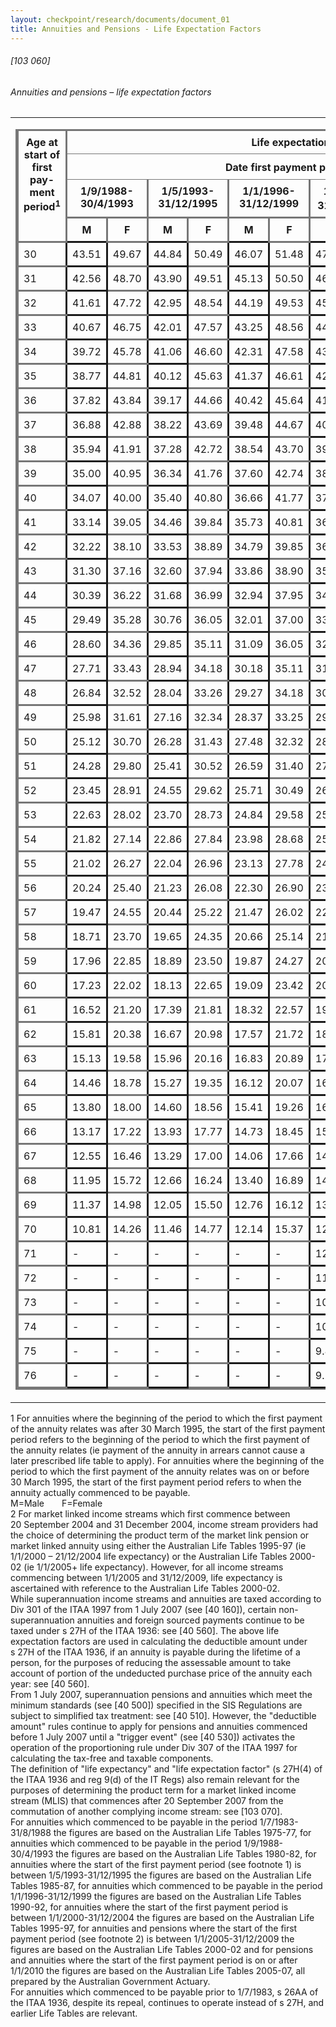 ```yaml
---
layout: checkpoint/research/documents/document_01
title: Annuities and Pensions - Life Expectation Factors
---
```


<!-- START CHECKPOINT OUTPUT -->

<div id="documentDisplay"> <div id="documentContainer"><span id="NavOffset" class="anchor"></span><div id="docContent"><div id="wrapperContentAULegcomm"><a id="anchor_I3e3b08a3ce9511e08e128bc17183adac"></a><a id="anchor_I598c19a1e40811e082cbf99368307bda"></a><div id="sharedInfo"><div class="paragraphTitle" id="paragraphTitle"></div></div><div id="commentaryContainer"><div class="collapsibleHeadingBody bgWhite"><div id="commentaryContent"><div class=""><h6 class="inlineBlock |section[@role='paragraph'][title[node()]]/@label">[103 060] </h6><a id="anchor_I3e3b08a3ce9511e08e128bc17183adac"></a><a id="anchor_I598c19a1e40811e082cbf99368307bda"></a><h6 class="inlineBlock |section[@role='paragraph']/title[node()]">Annuities and pensions – life expectation factors</h6><div class="autosizehztal"><table><tbody><tr><td><table style="empty-cells: show; border-collapse: collapse;table-layout: auto;border:2px solid #777777;"><colgroup><col width="1000*" align="center"><col width="1000*" align="center"><col width="1000*" align="center"><col width="1000*" align="center"><col width="1000*" align="center"><col width="1000*" align="center"><col width="1000*" align="center"><col width="1000*" align="center"><col width="1000*" align="center"><col width="1000*" align="center"><col width="1000*" align="center"><col width="1000*" align="center"><col width="1000*" align="center"></colgroup><thead><tr class=""><th rowspan="4" style="padding:0.5em;vertical-align:top;border-bottom-width:1px;border-color:#777777;border-style:solid;border-right-width:1px;border-color:#777777;" class=" centered">Age at start of first pay-ment period<sup>1</sup></th><th colspan="12" style="padding:0.5em;vertical-align:top;border-bottom-width:1px;border-color:#777777;border-style:solid;border-right-width:1px;border-color:#777777;" class=" centered">Life expectation (years)</th></tr><tr class=""><th colspan="12" style="padding:0.5em;vertical-align:top;border-bottom-width:1px;border-color:#777777;border-style:solid;border-right-width:1px;border-color:#777777;" class=" centered">Date first payment period started<sup>1</sup></th></tr><tr class=""><th colspan="2" style="padding:0.5em;vertical-align:top;border-style:solid;border-right-width:1px;border-color:#777777;" class=" centered">1/9/1988-30/4/1993</th><th colspan="2" style="padding:0.5em;vertical-align:top;border-style:solid;border-right-width:1px;border-color:#777777;" class=" centered">1/5/1993-31/12/1995</th><th colspan="2" style="padding:0.5em;vertical-align:top;border-style:solid;border-right-width:1px;border-color:#777777;" class=" centered">1/1/1996-31/12/1999</th><th colspan="2" style="padding:0.5em;vertical-align:top;border-style:solid;border-right-width:1px;border-color:#777777;" class=" centered">1/1/2000-31/12/2004<sup>2</sup></th><th colspan="2" style="padding:0.5em;vertical-align:top;border-style:solid;border-right-width:1px;border-color:#777777;" class=" centered">1/1/2005-31/12/2009</th><th colspan="2" style="padding:0.5em;vertical-align:top;border-style:solid;border-right-width:1px;border-color:#777777;" class=" centered">1/1/2010+</th></tr><tr class=""><th style="padding:0.5em;vertical-align:top;border-bottom-width:1px;border-color:#777777;border-style:solid;" class=" centered">M</th><th style="padding:0.5em;vertical-align:top;border-bottom-width:1px;border-color:#777777;border-style:solid;border-right-width:1px;border-color:#777777;" class=" centered">F</th><th style="padding:0.5em;vertical-align:top;border-bottom-width:1px;border-color:#777777;border-style:solid;" class=" centered">M</th><th style="padding:0.5em;vertical-align:top;border-bottom-width:1px;border-color:#777777;border-style:solid;border-right-width:1px;border-color:#777777;" class=" centered">F</th><th style="padding:0.5em;vertical-align:top;border-bottom-width:1px;border-color:#777777;border-style:solid;" class=" centered">M</th><th style="padding:0.5em;vertical-align:top;border-bottom-width:1px;border-color:#777777;border-style:solid;border-right-width:1px;border-color:#777777;" class=" centered">F</th><th style="padding:0.5em;vertical-align:top;border-bottom-width:1px;border-color:#777777;border-style:solid;" class=" centered">M</th><th style="padding:0.5em;vertical-align:top;border-bottom-width:1px;border-color:#777777;border-style:solid;border-right-width:1px;border-color:#777777;" class=" centered">F</th><th style="padding:0.5em;vertical-align:top;border-bottom-width:1px;border-color:#777777;border-style:solid;" class=" centered">M</th><th style="padding:0.5em;vertical-align:top;border-bottom-width:1px;border-color:#777777;border-style:solid;border-right-width:1px;border-color:#777777;" class=" centered">F</th><th style="padding:0.5em;vertical-align:top;border-bottom-width:1px;border-color:#777777;border-style:solid;" class=" centered">M</th><th style="padding:0.5em;vertical-align:top;border-bottom-width:1px;border-color:#777777;border-style:solid;border-right-width:1px;border-color:#777777;" class=" centered">F</th></tr></thead><tbody><tr class=""><td style="padding:0.5em;vertical-align:top;border-style:solid;border-right-width:1px;border-color:#777777;" class=" centered">30</td><td style="padding:0.5em;vertical-align:top;border-style:solid;" class=" centered">43.51</td><td style="padding:0.5em;vertical-align:top;border-style:solid;border-right-width:1px;border-color:#777777;" class=" centered">49.67</td><td style="padding:0.5em;vertical-align:top;border-style:solid;" class=" centered">44.84</td><td style="padding:0.5em;vertical-align:top;border-style:solid;border-right-width:1px;border-color:#777777;" class=" centered">50.49</td><td style="padding:0.5em;vertical-align:top;border-style:solid;" class=" centered">46.07</td><td style="padding:0.5em;vertical-align:top;border-style:solid;border-right-width:1px;border-color:#777777;" class=" centered">51.48</td><td style="padding:0.5em;vertical-align:top;border-style:solid;" class=" centered">47.26</td><td style="padding:0.5em;vertical-align:top;border-style:solid;border-right-width:1px;border-color:#777777;" class=" centered">52.30</td><td style="padding:0.5em;vertical-align:top;border-style:solid;" class=" centered">49.07</td><td style="padding:0.5em;vertical-align:top;border-style:solid;border-right-width:1px;border-color:#777777;" class=" centered">53.72</td><td style="padding:0.5em;vertical-align:top;border-style:solid;" class=" centered">50.20</td><td style="padding:0.5em;vertical-align:top;border-style:solid;" class=" centered">54.44</td></tr><tr class=""><td style="padding:0.5em;vertical-align:top;border-style:solid;border-right-width:1px;border-color:#777777;" class=" centered">31</td><td style="padding:0.5em;vertical-align:top;border-style:solid;" class=" centered">42.56</td><td style="padding:0.5em;vertical-align:top;border-style:solid;border-right-width:1px;border-color:#777777;" class=" centered">48.70</td><td style="padding:0.5em;vertical-align:top;border-style:solid;" class=" centered">43.90</td><td style="padding:0.5em;vertical-align:top;border-style:solid;border-right-width:1px;border-color:#777777;" class=" centered">49.51</td><td style="padding:0.5em;vertical-align:top;border-style:solid;" class=" centered">45.13</td><td style="padding:0.5em;vertical-align:top;border-style:solid;border-right-width:1px;border-color:#777777;" class=" centered">50.50</td><td style="padding:0.5em;vertical-align:top;border-style:solid;" class=" centered">46.32</td><td style="padding:0.5em;vertical-align:top;border-style:solid;border-right-width:1px;border-color:#777777;" class=" centered">51.32</td><td style="padding:0.5em;vertical-align:top;border-style:solid;" class=" centered">48.13</td><td style="padding:0.5em;vertical-align:top;border-style:solid;border-right-width:1px;border-color:#777777;" class=" centered">52.75</td><td style="padding:0.5em;vertical-align:top;border-style:solid;" class=" centered">49.25</td><td style="padding:0.5em;vertical-align:top;border-style:solid;" class=" centered">53.46</td></tr><tr class=""><td style="padding:0.5em;vertical-align:top;border-style:solid;border-right-width:1px;border-color:#777777;" class=" centered">32</td><td style="padding:0.5em;vertical-align:top;border-style:solid;" class=" centered">41.61</td><td style="padding:0.5em;vertical-align:top;border-style:solid;border-right-width:1px;border-color:#777777;" class=" centered">47.72</td><td style="padding:0.5em;vertical-align:top;border-style:solid;" class=" centered">42.95</td><td style="padding:0.5em;vertical-align:top;border-style:solid;border-right-width:1px;border-color:#777777;" class=" centered">48.54</td><td style="padding:0.5em;vertical-align:top;border-style:solid;" class=" centered">44.19</td><td style="padding:0.5em;vertical-align:top;border-style:solid;border-right-width:1px;border-color:#777777;" class=" centered">49.53</td><td style="padding:0.5em;vertical-align:top;border-style:solid;" class=" centered">45.38</td><td style="padding:0.5em;vertical-align:top;border-style:solid;border-right-width:1px;border-color:#777777;" class=" centered">50.35</td><td style="padding:0.5em;vertical-align:top;border-style:solid;" class=" centered">47.19</td><td style="padding:0.5em;vertical-align:top;border-style:solid;border-right-width:1px;border-color:#777777;" class=" centered">51.77</td><td style="padding:0.5em;vertical-align:top;border-style:solid;" class=" centered">48.30</td><td style="padding:0.5em;vertical-align:top;border-style:solid;" class=" centered">52.48</td></tr><tr class=""><td style="padding:0.5em;vertical-align:top;border-style:solid;border-right-width:1px;border-color:#777777;" class=" centered">33</td><td style="padding:0.5em;vertical-align:top;border-style:solid;" class=" centered">40.67</td><td style="padding:0.5em;vertical-align:top;border-style:solid;border-right-width:1px;border-color:#777777;" class=" centered">46.75</td><td style="padding:0.5em;vertical-align:top;border-style:solid;" class=" centered">42.01</td><td style="padding:0.5em;vertical-align:top;border-style:solid;border-right-width:1px;border-color:#777777;" class=" centered">47.57</td><td style="padding:0.5em;vertical-align:top;border-style:solid;" class=" centered">43.25</td><td style="padding:0.5em;vertical-align:top;border-style:solid;border-right-width:1px;border-color:#777777;" class=" centered">48.56</td><td style="padding:0.5em;vertical-align:top;border-style:solid;" class=" centered">44.44</td><td style="padding:0.5em;vertical-align:top;border-style:solid;border-right-width:1px;border-color:#777777;" class=" centered">49.38</td><td style="padding:0.5em;vertical-align:top;border-style:solid;" class=" centered">46.24</td><td style="padding:0.5em;vertical-align:top;border-style:solid;border-right-width:1px;border-color:#777777;" class=" centered">50.80</td><td style="padding:0.5em;vertical-align:top;border-style:solid;" class=" centered">47.35</td><td style="padding:0.5em;vertical-align:top;border-style:solid;" class=" centered">51.50</td></tr><tr class=""><td style="padding:0.5em;vertical-align:top;border-style:solid;border-right-width:1px;border-color:#777777;" class=" centered">34</td><td style="padding:0.5em;vertical-align:top;border-style:solid;" class=" centered">39.72</td><td style="padding:0.5em;vertical-align:top;border-style:solid;border-right-width:1px;border-color:#777777;" class=" centered">45.78</td><td style="padding:0.5em;vertical-align:top;border-style:solid;" class=" centered">41.06</td><td style="padding:0.5em;vertical-align:top;border-style:solid;border-right-width:1px;border-color:#777777;" class=" centered">46.60</td><td style="padding:0.5em;vertical-align:top;border-style:solid;" class=" centered">42.31</td><td style="padding:0.5em;vertical-align:top;border-style:solid;border-right-width:1px;border-color:#777777;" class=" centered">47.58</td><td style="padding:0.5em;vertical-align:top;border-style:solid;" class=" centered">43.50</td><td style="padding:0.5em;vertical-align:top;border-style:solid;border-right-width:1px;border-color:#777777;" class=" centered">48.41</td><td style="padding:0.5em;vertical-align:top;border-style:solid;" class=" centered">45.30</td><td style="padding:0.5em;vertical-align:top;border-style:solid;border-right-width:1px;border-color:#777777;" class=" centered">49.82</td><td style="padding:0.5em;vertical-align:top;border-style:solid;" class=" centered">46.40</td><td style="padding:0.5em;vertical-align:top;border-style:solid;" class=" centered">50.52</td></tr><tr class=""><td style="padding:0.5em;vertical-align:top;border-style:solid;border-right-width:1px;border-color:#777777;" class=" centered">35</td><td style="padding:0.5em;vertical-align:top;border-style:solid;" class=" centered">38.77</td><td style="padding:0.5em;vertical-align:top;border-style:solid;border-right-width:1px;border-color:#777777;" class=" centered">44.81</td><td style="padding:0.5em;vertical-align:top;border-style:solid;" class=" centered">40.12</td><td style="padding:0.5em;vertical-align:top;border-style:solid;border-right-width:1px;border-color:#777777;" class=" centered">45.63</td><td style="padding:0.5em;vertical-align:top;border-style:solid;" class=" centered">41.37</td><td style="padding:0.5em;vertical-align:top;border-style:solid;border-right-width:1px;border-color:#777777;" class=" centered">46.61</td><td style="padding:0.5em;vertical-align:top;border-style:solid;" class=" centered">42.57</td><td style="padding:0.5em;vertical-align:top;border-style:solid;border-right-width:1px;border-color:#777777;" class=" centered">47.44</td><td style="padding:0.5em;vertical-align:top;border-style:solid;" class=" centered">44.35</td><td style="padding:0.5em;vertical-align:top;border-style:solid;border-right-width:1px;border-color:#777777;" class=" centered">48.85</td><td style="padding:0.5em;vertical-align:top;border-style:solid;" class=" centered">45.45</td><td style="padding:0.5em;vertical-align:top;border-style:solid;" class=" centered">49.55</td></tr><tr class=""><td style="padding:0.5em;vertical-align:top;border-style:solid;border-right-width:1px;border-color:#777777;" class=" centered">36</td><td style="padding:0.5em;vertical-align:top;border-style:solid;" class=" centered">37.82</td><td style="padding:0.5em;vertical-align:top;border-style:solid;border-right-width:1px;border-color:#777777;" class=" centered">43.84</td><td style="padding:0.5em;vertical-align:top;border-style:solid;" class=" centered">39.17</td><td style="padding:0.5em;vertical-align:top;border-style:solid;border-right-width:1px;border-color:#777777;" class=" centered">44.66</td><td style="padding:0.5em;vertical-align:top;border-style:solid;" class=" centered">40.42</td><td style="padding:0.5em;vertical-align:top;border-style:solid;border-right-width:1px;border-color:#777777;" class=" centered">45.64</td><td style="padding:0.5em;vertical-align:top;border-style:solid;" class=" centered">41.63</td><td style="padding:0.5em;vertical-align:top;border-style:solid;border-right-width:1px;border-color:#777777;" class=" centered">46.47</td><td style="padding:0.5em;vertical-align:top;border-style:solid;" class=" centered">43.41</td><td style="padding:0.5em;vertical-align:top;border-style:solid;border-right-width:1px;border-color:#777777;" class=" centered">47.88</td><td style="padding:0.5em;vertical-align:top;border-style:solid;" class=" centered">44.50</td><td style="padding:0.5em;vertical-align:top;border-style:solid;" class=" centered">48.58</td></tr><tr class=""><td style="padding:0.5em;vertical-align:top;border-style:solid;border-right-width:1px;border-color:#777777;" class=" centered">37</td><td style="padding:0.5em;vertical-align:top;border-style:solid;" class=" centered">36.88</td><td style="padding:0.5em;vertical-align:top;border-style:solid;border-right-width:1px;border-color:#777777;" class=" centered">42.88</td><td style="padding:0.5em;vertical-align:top;border-style:solid;" class=" centered">38.22</td><td style="padding:0.5em;vertical-align:top;border-style:solid;border-right-width:1px;border-color:#777777;" class=" centered">43.69</td><td style="padding:0.5em;vertical-align:top;border-style:solid;" class=" centered">39.48</td><td style="padding:0.5em;vertical-align:top;border-style:solid;border-right-width:1px;border-color:#777777;" class=" centered">44.67</td><td style="padding:0.5em;vertical-align:top;border-style:solid;" class=" centered">40.69</td><td style="padding:0.5em;vertical-align:top;border-style:solid;border-right-width:1px;border-color:#777777;" class=" centered">45.50</td><td style="padding:0.5em;vertical-align:top;border-style:solid;" class=" centered">42.47</td><td style="padding:0.5em;vertical-align:top;border-style:solid;border-right-width:1px;border-color:#777777;" class=" centered">46.91</td><td style="padding:0.5em;vertical-align:top;border-style:solid;" class=" centered">43.55</td><td style="padding:0.5em;vertical-align:top;border-style:solid;" class=" centered">47.60</td></tr><tr class=""><td style="padding:0.5em;vertical-align:top;border-style:solid;border-right-width:1px;border-color:#777777;" class=" centered">38</td><td style="padding:0.5em;vertical-align:top;border-style:solid;" class=" centered">35.94</td><td style="padding:0.5em;vertical-align:top;border-style:solid;border-right-width:1px;border-color:#777777;" class=" centered">41.91</td><td style="padding:0.5em;vertical-align:top;border-style:solid;" class=" centered">37.28</td><td style="padding:0.5em;vertical-align:top;border-style:solid;border-right-width:1px;border-color:#777777;" class=" centered">42.72</td><td style="padding:0.5em;vertical-align:top;border-style:solid;" class=" centered">38.54</td><td style="padding:0.5em;vertical-align:top;border-style:solid;border-right-width:1px;border-color:#777777;" class=" centered">43.70</td><td style="padding:0.5em;vertical-align:top;border-style:solid;" class=" centered">39.75</td><td style="padding:0.5em;vertical-align:top;border-style:solid;border-right-width:1px;border-color:#777777;" class=" centered">44.53</td><td style="padding:0.5em;vertical-align:top;border-style:solid;" class=" centered">41.53</td><td style="padding:0.5em;vertical-align:top;border-style:solid;border-right-width:1px;border-color:#777777;" class=" centered">45.94</td><td style="padding:0.5em;vertical-align:top;border-style:solid;" class=" centered">42.60</td><td style="padding:0.5em;vertical-align:top;border-style:solid;" class=" centered">46.63</td></tr><tr class=""><td style="padding:0.5em;vertical-align:top;border-style:solid;border-right-width:1px;border-color:#777777;" class=" centered">39</td><td style="padding:0.5em;vertical-align:top;border-style:solid;" class=" centered">35.00</td><td style="padding:0.5em;vertical-align:top;border-style:solid;border-right-width:1px;border-color:#777777;" class=" centered">40.95</td><td style="padding:0.5em;vertical-align:top;border-style:solid;" class=" centered">36.34</td><td style="padding:0.5em;vertical-align:top;border-style:solid;border-right-width:1px;border-color:#777777;" class=" centered">41.76</td><td style="padding:0.5em;vertical-align:top;border-style:solid;" class=" centered">37.60</td><td style="padding:0.5em;vertical-align:top;border-style:solid;border-right-width:1px;border-color:#777777;" class=" centered">42.74</td><td style="padding:0.5em;vertical-align:top;border-style:solid;" class=" centered">38.81</td><td style="padding:0.5em;vertical-align:top;border-style:solid;border-right-width:1px;border-color:#777777;" class=" centered">43.56</td><td style="padding:0.5em;vertical-align:top;border-style:solid;" class=" centered">40.58</td><td style="padding:0.5em;vertical-align:top;border-style:solid;border-right-width:1px;border-color:#777777;" class=" centered">44.98</td><td style="padding:0.5em;vertical-align:top;border-style:solid;" class=" centered">41.66</td><td style="padding:0.5em;vertical-align:top;border-style:solid;" class=" centered">45.66</td></tr><tr class=""><td style="padding:0.5em;vertical-align:top;border-style:solid;border-right-width:1px;border-color:#777777;" class=" centered">40</td><td style="padding:0.5em;vertical-align:top;border-style:solid;" class=" centered">34.07</td><td style="padding:0.5em;vertical-align:top;border-style:solid;border-right-width:1px;border-color:#777777;" class=" centered">40.00</td><td style="padding:0.5em;vertical-align:top;border-style:solid;" class=" centered">35.40</td><td style="padding:0.5em;vertical-align:top;border-style:solid;border-right-width:1px;border-color:#777777;" class=" centered">40.80</td><td style="padding:0.5em;vertical-align:top;border-style:solid;" class=" centered">36.66</td><td style="padding:0.5em;vertical-align:top;border-style:solid;border-right-width:1px;border-color:#777777;" class=" centered">41.77</td><td style="padding:0.5em;vertical-align:top;border-style:solid;" class=" centered">37.88</td><td style="padding:0.5em;vertical-align:top;border-style:solid;border-right-width:1px;border-color:#777777;" class=" centered">42.60</td><td style="padding:0.5em;vertical-align:top;border-style:solid;" class=" centered">39.65</td><td style="padding:0.5em;vertical-align:top;border-style:solid;border-right-width:1px;border-color:#777777;" class=" centered">44.01</td><td style="padding:0.5em;vertical-align:top;border-style:solid;" class=" centered">40.71</td><td style="padding:0.5em;vertical-align:top;border-style:solid;" class=" centered">44.70</td></tr><tr class=""><td style="padding:0.5em;vertical-align:top;border-style:solid;border-right-width:1px;border-color:#777777;" class=" centered">41</td><td style="padding:0.5em;vertical-align:top;border-style:solid;" class=" centered">33.14</td><td style="padding:0.5em;vertical-align:top;border-style:solid;border-right-width:1px;border-color:#777777;" class=" centered">39.05</td><td style="padding:0.5em;vertical-align:top;border-style:solid;" class=" centered">34.46</td><td style="padding:0.5em;vertical-align:top;border-style:solid;border-right-width:1px;border-color:#777777;" class=" centered">39.84</td><td style="padding:0.5em;vertical-align:top;border-style:solid;" class=" centered">35.73</td><td style="padding:0.5em;vertical-align:top;border-style:solid;border-right-width:1px;border-color:#777777;" class=" centered">40.81</td><td style="padding:0.5em;vertical-align:top;border-style:solid;" class=" centered">36.94</td><td style="padding:0.5em;vertical-align:top;border-style:solid;border-right-width:1px;border-color:#777777;" class=" centered">41.64</td><td style="padding:0.5em;vertical-align:top;border-style:solid;" class=" centered">38.71</td><td style="padding:0.5em;vertical-align:top;border-style:solid;border-right-width:1px;border-color:#777777;" class=" centered">43.05</td><td style="padding:0.5em;vertical-align:top;border-style:solid;" class=" centered">39.77</td><td style="padding:0.5em;vertical-align:top;border-style:solid;" class=" centered">43.73</td></tr><tr class=""><td style="padding:0.5em;vertical-align:top;border-style:solid;border-right-width:1px;border-color:#777777;" class=" centered">42</td><td style="padding:0.5em;vertical-align:top;border-style:solid;" class=" centered">32.22</td><td style="padding:0.5em;vertical-align:top;border-style:solid;border-right-width:1px;border-color:#777777;" class=" centered">38.10</td><td style="padding:0.5em;vertical-align:top;border-style:solid;" class=" centered">33.53</td><td style="padding:0.5em;vertical-align:top;border-style:solid;border-right-width:1px;border-color:#777777;" class=" centered">38.89</td><td style="padding:0.5em;vertical-align:top;border-style:solid;" class=" centered">34.79</td><td style="padding:0.5em;vertical-align:top;border-style:solid;border-right-width:1px;border-color:#777777;" class=" centered">39.85</td><td style="padding:0.5em;vertical-align:top;border-style:solid;" class=" centered">36.01</td><td style="padding:0.5em;vertical-align:top;border-style:solid;border-right-width:1px;border-color:#777777;" class=" centered">40.68</td><td style="padding:0.5em;vertical-align:top;border-style:solid;" class=" centered">37.77</td><td style="padding:0.5em;vertical-align:top;border-style:solid;border-right-width:1px;border-color:#777777;" class=" centered">42.09</td><td style="padding:0.5em;vertical-align:top;border-style:solid;" class=" centered">38.83</td><td style="padding:0.5em;vertical-align:top;border-style:solid;" class=" centered">42.77</td></tr><tr class=""><td style="padding:0.5em;vertical-align:top;border-style:solid;border-right-width:1px;border-color:#777777;" class=" centered">43</td><td style="padding:0.5em;vertical-align:top;border-style:solid;" class=" centered">31.30</td><td style="padding:0.5em;vertical-align:top;border-style:solid;border-right-width:1px;border-color:#777777;" class=" centered">37.16</td><td style="padding:0.5em;vertical-align:top;border-style:solid;" class=" centered">32.60</td><td style="padding:0.5em;vertical-align:top;border-style:solid;border-right-width:1px;border-color:#777777;" class=" centered">37.94</td><td style="padding:0.5em;vertical-align:top;border-style:solid;" class=" centered">33.86</td><td style="padding:0.5em;vertical-align:top;border-style:solid;border-right-width:1px;border-color:#777777;" class=" centered">38.90</td><td style="padding:0.5em;vertical-align:top;border-style:solid;" class=" centered">35.08</td><td style="padding:0.5em;vertical-align:top;border-style:solid;border-right-width:1px;border-color:#777777;" class=" centered">39.72</td><td style="padding:0.5em;vertical-align:top;border-style:solid;" class=" centered">36.84</td><td style="padding:0.5em;vertical-align:top;border-style:solid;border-right-width:1px;border-color:#777777;" class=" centered">41.14</td><td style="padding:0.5em;vertical-align:top;border-style:solid;" class=" centered">37.89</td><td style="padding:0.5em;vertical-align:top;border-style:solid;" class=" centered">41.81</td></tr><tr class=""><td style="padding:0.5em;vertical-align:top;border-style:solid;border-right-width:1px;border-color:#777777;" class=" centered">44</td><td style="padding:0.5em;vertical-align:top;border-style:solid;" class=" centered">30.39</td><td style="padding:0.5em;vertical-align:top;border-style:solid;border-right-width:1px;border-color:#777777;" class=" centered">36.22</td><td style="padding:0.5em;vertical-align:top;border-style:solid;" class=" centered">31.68</td><td style="padding:0.5em;vertical-align:top;border-style:solid;border-right-width:1px;border-color:#777777;" class=" centered">36.99</td><td style="padding:0.5em;vertical-align:top;border-style:solid;" class=" centered">32.94</td><td style="padding:0.5em;vertical-align:top;border-style:solid;border-right-width:1px;border-color:#777777;" class=" centered">37.95</td><td style="padding:0.5em;vertical-align:top;border-style:solid;" class=" centered">34.15</td><td style="padding:0.5em;vertical-align:top;border-style:solid;border-right-width:1px;border-color:#777777;" class=" centered">38.76</td><td style="padding:0.5em;vertical-align:top;border-style:solid;" class=" centered">35.91</td><td style="padding:0.5em;vertical-align:top;border-style:solid;border-right-width:1px;border-color:#777777;" class=" centered">40.18</td><td style="padding:0.5em;vertical-align:top;border-style:solid;" class=" centered">36.96</td><td style="padding:0.5em;vertical-align:top;border-style:solid;" class=" centered">40.85</td></tr><tr class=""><td style="padding:0.5em;vertical-align:top;border-style:solid;border-right-width:1px;border-color:#777777;" class=" centered">45</td><td style="padding:0.5em;vertical-align:top;border-style:solid;" class=" centered">29.49</td><td style="padding:0.5em;vertical-align:top;border-style:solid;border-right-width:1px;border-color:#777777;" class=" centered">35.28</td><td style="padding:0.5em;vertical-align:top;border-style:solid;" class=" centered">30.76</td><td style="padding:0.5em;vertical-align:top;border-style:solid;border-right-width:1px;border-color:#777777;" class=" centered">36.05</td><td style="padding:0.5em;vertical-align:top;border-style:solid;" class=" centered">32.01</td><td style="padding:0.5em;vertical-align:top;border-style:solid;border-right-width:1px;border-color:#777777;" class=" centered">37.00</td><td style="padding:0.5em;vertical-align:top;border-style:solid;" class=" centered">33.22</td><td style="padding:0.5em;vertical-align:top;border-style:solid;border-right-width:1px;border-color:#777777;" class=" centered">37.81</td><td style="padding:0.5em;vertical-align:top;border-style:solid;" class=" centered">34.98</td><td style="padding:0.5em;vertical-align:top;border-style:solid;border-right-width:1px;border-color:#777777;" class=" centered">39.23</td><td style="padding:0.5em;vertical-align:top;border-style:solid;" class=" centered">36.03</td><td style="padding:0.5em;vertical-align:top;border-style:solid;" class=" centered">39.90</td></tr><tr class=""><td style="padding:0.5em;vertical-align:top;border-style:solid;border-right-width:1px;border-color:#777777;" class=" centered">46</td><td style="padding:0.5em;vertical-align:top;border-style:solid;" class=" centered">28.60</td><td style="padding:0.5em;vertical-align:top;border-style:solid;border-right-width:1px;border-color:#777777;" class=" centered">34.36</td><td style="padding:0.5em;vertical-align:top;border-style:solid;" class=" centered">29.85</td><td style="padding:0.5em;vertical-align:top;border-style:solid;border-right-width:1px;border-color:#777777;" class=" centered">35.11</td><td style="padding:0.5em;vertical-align:top;border-style:solid;" class=" centered">31.09</td><td style="padding:0.5em;vertical-align:top;border-style:solid;border-right-width:1px;border-color:#777777;" class=" centered">36.05</td><td style="padding:0.5em;vertical-align:top;border-style:solid;" class=" centered">32.30</td><td style="padding:0.5em;vertical-align:top;border-style:solid;border-right-width:1px;border-color:#777777;" class=" centered">36.86</td><td style="padding:0.5em;vertical-align:top;border-style:solid;" class=" centered">34.06</td><td style="padding:0.5em;vertical-align:top;border-style:solid;border-right-width:1px;border-color:#777777;" class=" centered">38.28</td><td style="padding:0.5em;vertical-align:top;border-style:solid;" class=" centered">35.10</td><td style="padding:0.5em;vertical-align:top;border-style:solid;" class=" centered">38.95</td></tr><tr class=""><td style="padding:0.5em;vertical-align:top;border-style:solid;border-right-width:1px;border-color:#777777;" class=" centered">47</td><td style="padding:0.5em;vertical-align:top;border-style:solid;" class=" centered">27.71</td><td style="padding:0.5em;vertical-align:top;border-style:solid;border-right-width:1px;border-color:#777777;" class=" centered">33.43</td><td style="padding:0.5em;vertical-align:top;border-style:solid;" class=" centered">28.94</td><td style="padding:0.5em;vertical-align:top;border-style:solid;border-right-width:1px;border-color:#777777;" class=" centered">34.18</td><td style="padding:0.5em;vertical-align:top;border-style:solid;" class=" centered">30.18</td><td style="padding:0.5em;vertical-align:top;border-style:solid;border-right-width:1px;border-color:#777777;" class=" centered">35.11</td><td style="padding:0.5em;vertical-align:top;border-style:solid;" class=" centered">31.38</td><td style="padding:0.5em;vertical-align:top;border-style:solid;border-right-width:1px;border-color:#777777;" class=" centered">35.92</td><td style="padding:0.5em;vertical-align:top;border-style:solid;" class=" centered">33.13</td><td style="padding:0.5em;vertical-align:top;border-style:solid;border-right-width:1px;border-color:#777777;" class=" centered">37.33</td><td style="padding:0.5em;vertical-align:top;border-style:solid;" class=" centered">34.18</td><td style="padding:0.5em;vertical-align:top;border-style:solid;" class=" centered">38.00</td></tr><tr class=""><td style="padding:0.5em;vertical-align:top;border-style:solid;border-right-width:1px;border-color:#777777;" class=" centered">48</td><td style="padding:0.5em;vertical-align:top;border-style:solid;" class=" centered">26.84</td><td style="padding:0.5em;vertical-align:top;border-style:solid;border-right-width:1px;border-color:#777777;" class=" centered">32.52</td><td style="padding:0.5em;vertical-align:top;border-style:solid;" class=" centered">28.04</td><td style="padding:0.5em;vertical-align:top;border-style:solid;border-right-width:1px;border-color:#777777;" class=" centered">33.26</td><td style="padding:0.5em;vertical-align:top;border-style:solid;" class=" centered">29.27</td><td style="padding:0.5em;vertical-align:top;border-style:solid;border-right-width:1px;border-color:#777777;" class=" centered">34.18</td><td style="padding:0.5em;vertical-align:top;border-style:solid;" class=" centered">30.46</td><td style="padding:0.5em;vertical-align:top;border-style:solid;border-right-width:1px;border-color:#777777;" class=" centered">34.98</td><td style="padding:0.5em;vertical-align:top;border-style:solid;" class=" centered">32.22</td><td style="padding:0.5em;vertical-align:top;border-style:solid;border-right-width:1px;border-color:#777777;" class=" centered">36.39</td><td style="padding:0.5em;vertical-align:top;border-style:solid;" class=" centered">33.26</td><td style="padding:0.5em;vertical-align:top;border-style:solid;" class=" centered">37.05</td></tr><tr class=""><td style="padding:0.5em;vertical-align:top;border-style:solid;border-right-width:1px;border-color:#777777;" class=" centered">49</td><td style="padding:0.5em;vertical-align:top;border-style:solid;" class=" centered">25.98</td><td style="padding:0.5em;vertical-align:top;border-style:solid;border-right-width:1px;border-color:#777777;" class=" centered">31.61</td><td style="padding:0.5em;vertical-align:top;border-style:solid;" class=" centered">27.16</td><td style="padding:0.5em;vertical-align:top;border-style:solid;border-right-width:1px;border-color:#777777;" class=" centered">32.34</td><td style="padding:0.5em;vertical-align:top;border-style:solid;" class=" centered">28.37</td><td style="padding:0.5em;vertical-align:top;border-style:solid;border-right-width:1px;border-color:#777777;" class=" centered">33.25</td><td style="padding:0.5em;vertical-align:top;border-style:solid;" class=" centered">29.55</td><td style="padding:0.5em;vertical-align:top;border-style:solid;border-right-width:1px;border-color:#777777;" class=" centered">34.04</td><td style="padding:0.5em;vertical-align:top;border-style:solid;" class=" centered">31.30</td><td style="padding:0.5em;vertical-align:top;border-style:solid;border-right-width:1px;border-color:#777777;" class=" centered">35.45</td><td style="padding:0.5em;vertical-align:top;border-style:solid;" class=" centered">32.34</td><td style="padding:0.5em;vertical-align:top;border-style:solid;" class=" centered">36.11</td></tr><tr class=""><td style="padding:0.5em;vertical-align:top;border-style:solid;border-right-width:1px;border-color:#777777;" class=" centered">50</td><td style="padding:0.5em;vertical-align:top;border-style:solid;" class=" centered">25.12</td><td style="padding:0.5em;vertical-align:top;border-style:solid;border-right-width:1px;border-color:#777777;" class=" centered">30.70</td><td style="padding:0.5em;vertical-align:top;border-style:solid;" class=" centered">26.28</td><td style="padding:0.5em;vertical-align:top;border-style:solid;border-right-width:1px;border-color:#777777;" class=" centered">31.43</td><td style="padding:0.5em;vertical-align:top;border-style:solid;" class=" centered">27.48</td><td style="padding:0.5em;vertical-align:top;border-style:solid;border-right-width:1px;border-color:#777777;" class=" centered">32.32</td><td style="padding:0.5em;vertical-align:top;border-style:solid;" class=" centered">28.64</td><td style="padding:0.5em;vertical-align:top;border-style:solid;border-right-width:1px;border-color:#777777;" class=" centered">33.11</td><td style="padding:0.5em;vertical-align:top;border-style:solid;" class=" centered">30.39</td><td style="padding:0.5em;vertical-align:top;border-style:solid;border-right-width:1px;border-color:#777777;" class=" centered">34.51</td><td style="padding:0.5em;vertical-align:top;border-style:solid;" class=" centered">31.43</td><td style="padding:0.5em;vertical-align:top;border-style:solid;" class=" centered">35.17</td></tr><tr class=""><td style="padding:0.5em;vertical-align:top;border-style:solid;border-right-width:1px;border-color:#777777;" class=" centered">51</td><td style="padding:0.5em;vertical-align:top;border-style:solid;" class=" centered">24.28</td><td style="padding:0.5em;vertical-align:top;border-style:solid;border-right-width:1px;border-color:#777777;" class=" centered">29.80</td><td style="padding:0.5em;vertical-align:top;border-style:solid;" class=" centered">25.41</td><td style="padding:0.5em;vertical-align:top;border-style:solid;border-right-width:1px;border-color:#777777;" class=" centered">30.52</td><td style="padding:0.5em;vertical-align:top;border-style:solid;" class=" centered">26.59</td><td style="padding:0.5em;vertical-align:top;border-style:solid;border-right-width:1px;border-color:#777777;" class=" centered">31.40</td><td style="padding:0.5em;vertical-align:top;border-style:solid;" class=" centered">27.74</td><td style="padding:0.5em;vertical-align:top;border-style:solid;border-right-width:1px;border-color:#777777;" class=" centered">32.18</td><td style="padding:0.5em;vertical-align:top;border-style:solid;" class=" centered">29.49</td><td style="padding:0.5em;vertical-align:top;border-style:solid;border-right-width:1px;border-color:#777777;" class=" centered">33.58</td><td style="padding:0.5em;vertical-align:top;border-style:solid;" class=" centered">30.53</td><td style="padding:0.5em;vertical-align:top;border-style:solid;" class=" centered">34.24</td></tr><tr class=""><td style="padding:0.5em;vertical-align:top;border-style:solid;border-right-width:1px;border-color:#777777;" class=" centered">52</td><td style="padding:0.5em;vertical-align:top;border-style:solid;" class=" centered">23.45</td><td style="padding:0.5em;vertical-align:top;border-style:solid;border-right-width:1px;border-color:#777777;" class=" centered">28.91</td><td style="padding:0.5em;vertical-align:top;border-style:solid;" class=" centered">24.55</td><td style="padding:0.5em;vertical-align:top;border-style:solid;border-right-width:1px;border-color:#777777;" class=" centered">29.62</td><td style="padding:0.5em;vertical-align:top;border-style:solid;" class=" centered">25.71</td><td style="padding:0.5em;vertical-align:top;border-style:solid;border-right-width:1px;border-color:#777777;" class=" centered">30.49</td><td style="padding:0.5em;vertical-align:top;border-style:solid;" class=" centered">26.85</td><td style="padding:0.5em;vertical-align:top;border-style:solid;border-right-width:1px;border-color:#777777;" class=" centered">31.26</td><td style="padding:0.5em;vertical-align:top;border-style:solid;" class=" centered">28.59</td><td style="padding:0.5em;vertical-align:top;border-style:solid;border-right-width:1px;border-color:#777777;" class=" centered">32.66</td><td style="padding:0.5em;vertical-align:top;border-style:solid;" class=" centered">29.63</td><td style="padding:0.5em;vertical-align:top;border-style:solid;" class=" centered">33.31</td></tr><tr class=""><td style="padding:0.5em;vertical-align:top;border-style:solid;border-right-width:1px;border-color:#777777;" class=" centered">53</td><td style="padding:0.5em;vertical-align:top;border-style:solid;" class=" centered">22.63</td><td style="padding:0.5em;vertical-align:top;border-style:solid;border-right-width:1px;border-color:#777777;" class=" centered">28.02</td><td style="padding:0.5em;vertical-align:top;border-style:solid;" class=" centered">23.70</td><td style="padding:0.5em;vertical-align:top;border-style:solid;border-right-width:1px;border-color:#777777;" class=" centered">28.73</td><td style="padding:0.5em;vertical-align:top;border-style:solid;" class=" centered">24.84</td><td style="padding:0.5em;vertical-align:top;border-style:solid;border-right-width:1px;border-color:#777777;" class=" centered">29.58</td><td style="padding:0.5em;vertical-align:top;border-style:solid;" class=" centered">25.97</td><td style="padding:0.5em;vertical-align:top;border-style:solid;border-right-width:1px;border-color:#777777;" class=" centered">30.34</td><td style="padding:0.5em;vertical-align:top;border-style:solid;" class=" centered">27.69</td><td style="padding:0.5em;vertical-align:top;border-style:solid;border-right-width:1px;border-color:#777777;" class=" centered">31.73</td><td style="padding:0.5em;vertical-align:top;border-style:solid;" class=" centered">28.73</td><td style="padding:0.5em;vertical-align:top;border-style:solid;" class=" centered">32.38</td></tr><tr class=""><td style="padding:0.5em;vertical-align:top;border-style:solid;border-right-width:1px;border-color:#777777;" class=" centered">54</td><td style="padding:0.5em;vertical-align:top;border-style:solid;" class=" centered">21.82</td><td style="padding:0.5em;vertical-align:top;border-style:solid;border-right-width:1px;border-color:#777777;" class=" centered">27.14</td><td style="padding:0.5em;vertical-align:top;border-style:solid;" class=" centered">22.86</td><td style="padding:0.5em;vertical-align:top;border-style:solid;border-right-width:1px;border-color:#777777;" class=" centered">27.84</td><td style="padding:0.5em;vertical-align:top;border-style:solid;" class=" centered">23.98</td><td style="padding:0.5em;vertical-align:top;border-style:solid;border-right-width:1px;border-color:#777777;" class=" centered">28.68</td><td style="padding:0.5em;vertical-align:top;border-style:solid;" class=" centered">25.09</td><td style="padding:0.5em;vertical-align:top;border-style:solid;border-right-width:1px;border-color:#777777;" class=" centered">29.43</td><td style="padding:0.5em;vertical-align:top;border-style:solid;" class=" centered">26.80</td><td style="padding:0.5em;vertical-align:top;border-style:solid;border-right-width:1px;border-color:#777777;" class=" centered">30.82</td><td style="padding:0.5em;vertical-align:top;border-style:solid;" class=" centered">27.84</td><td style="padding:0.5em;vertical-align:top;border-style:solid;" class=" centered">31.45</td></tr><tr class=""><td style="padding:0.5em;vertical-align:top;border-style:solid;border-right-width:1px;border-color:#777777;" class=" centered">55</td><td style="padding:0.5em;vertical-align:top;border-style:solid;" class=" centered">21.02</td><td style="padding:0.5em;vertical-align:top;border-style:solid;border-right-width:1px;border-color:#777777;" class=" centered">26.27</td><td style="padding:0.5em;vertical-align:top;border-style:solid;" class=" centered">22.04</td><td style="padding:0.5em;vertical-align:top;border-style:solid;border-right-width:1px;border-color:#777777;" class=" centered">26.96</td><td style="padding:0.5em;vertical-align:top;border-style:solid;" class=" centered">23.13</td><td style="padding:0.5em;vertical-align:top;border-style:solid;border-right-width:1px;border-color:#777777;" class=" centered">27.78</td><td style="padding:0.5em;vertical-align:top;border-style:solid;" class=" centered">24.22</td><td style="padding:0.5em;vertical-align:top;border-style:solid;border-right-width:1px;border-color:#777777;" class=" centered">28.53</td><td style="padding:0.5em;vertical-align:top;border-style:solid;" class=" centered">25.92</td><td style="padding:0.5em;vertical-align:top;border-style:solid;border-right-width:1px;border-color:#777777;" class=" centered">29.91</td><td style="padding:0.5em;vertical-align:top;border-style:solid;" class=" centered">26.95</td><td style="padding:0.5em;vertical-align:top;border-style:solid;" class=" centered">30.53</td></tr><tr class=""><td style="padding:0.5em;vertical-align:top;border-style:solid;border-right-width:1px;border-color:#777777;" class=" centered">56</td><td style="padding:0.5em;vertical-align:top;border-style:solid;" class=" centered">20.24</td><td style="padding:0.5em;vertical-align:top;border-style:solid;border-right-width:1px;border-color:#777777;" class=" centered">25.40</td><td style="padding:0.5em;vertical-align:top;border-style:solid;" class=" centered">21.23</td><td style="padding:0.5em;vertical-align:top;border-style:solid;border-right-width:1px;border-color:#777777;" class=" centered">26.08</td><td style="padding:0.5em;vertical-align:top;border-style:solid;" class=" centered">22.30</td><td style="padding:0.5em;vertical-align:top;border-style:solid;border-right-width:1px;border-color:#777777;" class=" centered">26.90</td><td style="padding:0.5em;vertical-align:top;border-style:solid;" class=" centered">23.36</td><td style="padding:0.5em;vertical-align:top;border-style:solid;border-right-width:1px;border-color:#777777;" class=" centered">27.63</td><td style="padding:0.5em;vertical-align:top;border-style:solid;" class=" centered">25.05</td><td style="padding:0.5em;vertical-align:top;border-style:solid;border-right-width:1px;border-color:#777777;" class=" centered">29.00</td><td style="padding:0.5em;vertical-align:top;border-style:solid;" class=" centered">26.08</td><td style="padding:0.5em;vertical-align:top;border-style:solid;" class=" centered">29.61</td></tr><tr class=""><td style="padding:0.5em;vertical-align:top;border-style:solid;border-right-width:1px;border-color:#777777;" class=" centered">57</td><td style="padding:0.5em;vertical-align:top;border-style:solid;" class=" centered">19.47</td><td style="padding:0.5em;vertical-align:top;border-style:solid;border-right-width:1px;border-color:#777777;" class=" centered">24.55</td><td style="padding:0.5em;vertical-align:top;border-style:solid;" class=" centered">20.44</td><td style="padding:0.5em;vertical-align:top;border-style:solid;border-right-width:1px;border-color:#777777;" class=" centered">25.22</td><td style="padding:0.5em;vertical-align:top;border-style:solid;" class=" centered">21.47</td><td style="padding:0.5em;vertical-align:top;border-style:solid;border-right-width:1px;border-color:#777777;" class=" centered">26.02</td><td style="padding:0.5em;vertical-align:top;border-style:solid;" class=" centered">22.52</td><td style="padding:0.5em;vertical-align:top;border-style:solid;border-right-width:1px;border-color:#777777;" class=" centered">26.74</td><td style="padding:0.5em;vertical-align:top;border-style:solid;" class=" centered">24.19</td><td style="padding:0.5em;vertical-align:top;border-style:solid;border-right-width:1px;border-color:#777777;" class=" centered">28.10</td><td style="padding:0.5em;vertical-align:top;border-style:solid;" class=" centered">25.20</td><td style="padding:0.5em;vertical-align:top;border-style:solid;" class=" centered">28.70</td></tr><tr class=""><td style="padding:0.5em;vertical-align:top;border-style:solid;border-right-width:1px;border-color:#777777;" class=" centered">58</td><td style="padding:0.5em;vertical-align:top;border-style:solid;" class=" centered">18.71</td><td style="padding:0.5em;vertical-align:top;border-style:solid;border-right-width:1px;border-color:#777777;" class=" centered">23.70</td><td style="padding:0.5em;vertical-align:top;border-style:solid;" class=" centered">19.65</td><td style="padding:0.5em;vertical-align:top;border-style:solid;border-right-width:1px;border-color:#777777;" class=" centered">24.35</td><td style="padding:0.5em;vertical-align:top;border-style:solid;" class=" centered">20.66</td><td style="padding:0.5em;vertical-align:top;border-style:solid;border-right-width:1px;border-color:#777777;" class=" centered">25.14</td><td style="padding:0.5em;vertical-align:top;border-style:solid;" class=" centered">21.68</td><td style="padding:0.5em;vertical-align:top;border-style:solid;border-right-width:1px;border-color:#777777;" class=" centered">25.86</td><td style="padding:0.5em;vertical-align:top;border-style:solid;" class=" centered">23.34</td><td style="padding:0.5em;vertical-align:top;border-style:solid;border-right-width:1px;border-color:#777777;" class=" centered">27.21</td><td style="padding:0.5em;vertical-align:top;border-style:solid;" class=" centered">24.34</td><td style="padding:0.5em;vertical-align:top;border-style:solid;" class=" centered">27.79</td></tr><tr class=""><td style="padding:0.5em;vertical-align:top;border-style:solid;border-right-width:1px;border-color:#777777;" class=" centered">59</td><td style="padding:0.5em;vertical-align:top;border-style:solid;" class=" centered">17.96</td><td style="padding:0.5em;vertical-align:top;border-style:solid;border-right-width:1px;border-color:#777777;" class=" centered">22.85</td><td style="padding:0.5em;vertical-align:top;border-style:solid;" class=" centered">18.89</td><td style="padding:0.5em;vertical-align:top;border-style:solid;border-right-width:1px;border-color:#777777;" class=" centered">23.50</td><td style="padding:0.5em;vertical-align:top;border-style:solid;" class=" centered">19.87</td><td style="padding:0.5em;vertical-align:top;border-style:solid;border-right-width:1px;border-color:#777777;" class=" centered">24.27</td><td style="padding:0.5em;vertical-align:top;border-style:solid;" class=" centered">20.86</td><td style="padding:0.5em;vertical-align:top;border-style:solid;border-right-width:1px;border-color:#777777;" class=" centered">24.98</td><td style="padding:0.5em;vertical-align:top;border-style:solid;" class=" centered">22.49</td><td style="padding:0.5em;vertical-align:top;border-style:solid;border-right-width:1px;border-color:#777777;" class=" centered">26.32</td><td style="padding:0.5em;vertical-align:top;border-style:solid;" class=" centered">23.48</td><td style="padding:0.5em;vertical-align:top;border-style:solid;" class=" centered">26.89</td></tr><tr class=""><td style="padding:0.5em;vertical-align:top;border-style:solid;border-right-width:1px;border-color:#777777;" class=" centered">60</td><td style="padding:0.5em;vertical-align:top;border-style:solid;" class=" centered">17.23</td><td style="padding:0.5em;vertical-align:top;border-style:solid;border-right-width:1px;border-color:#777777;" class=" centered">22.02</td><td style="padding:0.5em;vertical-align:top;border-style:solid;" class=" centered">18.13</td><td style="padding:0.5em;vertical-align:top;border-style:solid;border-right-width:1px;border-color:#777777;" class=" centered">22.65</td><td style="padding:0.5em;vertical-align:top;border-style:solid;" class=" centered">19.09</td><td style="padding:0.5em;vertical-align:top;border-style:solid;border-right-width:1px;border-color:#777777;" class=" centered">23.42</td><td style="padding:0.5em;vertical-align:top;border-style:solid;" class=" centered">20.05</td><td style="padding:0.5em;vertical-align:top;border-style:solid;border-right-width:1px;border-color:#777777;" class=" centered">24.11</td><td style="padding:0.5em;vertical-align:top;border-style:solid;" class=" centered">21.66</td><td style="padding:0.5em;vertical-align:top;border-style:solid;border-right-width:1px;border-color:#777777;" class=" centered">25.44</td><td style="padding:0.5em;vertical-align:top;border-style:solid;" class=" centered">22.63</td><td style="padding:0.5em;vertical-align:top;border-style:solid;" class=" centered">26.00</td></tr><tr class=""><td style="padding:0.5em;vertical-align:top;border-style:solid;border-right-width:1px;border-color:#777777;" class=" centered">61</td><td style="padding:0.5em;vertical-align:top;border-style:solid;" class=" centered">16.52</td><td style="padding:0.5em;vertical-align:top;border-style:solid;border-right-width:1px;border-color:#777777;" class=" centered">21.20</td><td style="padding:0.5em;vertical-align:top;border-style:solid;" class=" centered">17.39</td><td style="padding:0.5em;vertical-align:top;border-style:solid;border-right-width:1px;border-color:#777777;" class=" centered">21.81</td><td style="padding:0.5em;vertical-align:top;border-style:solid;" class=" centered">18.32</td><td style="padding:0.5em;vertical-align:top;border-style:solid;border-right-width:1px;border-color:#777777;" class=" centered">22.57</td><td style="padding:0.5em;vertical-align:top;border-style:solid;" class=" centered">19.25</td><td style="padding:0.5em;vertical-align:top;border-style:solid;border-right-width:1px;border-color:#777777;" class=" centered">23.25</td><td style="padding:0.5em;vertical-align:top;border-style:solid;" class=" centered">20.84</td><td style="padding:0.5em;vertical-align:top;border-style:solid;border-right-width:1px;border-color:#777777;" class=" centered">24.57</td><td style="padding:0.5em;vertical-align:top;border-style:solid;" class=" centered">21.79</td><td style="padding:0.5em;vertical-align:top;border-style:solid;" class=" centered">25.11</td></tr><tr class=""><td style="padding:0.5em;vertical-align:top;border-style:solid;border-right-width:1px;border-color:#777777;" class=" centered">62</td><td style="padding:0.5em;vertical-align:top;border-style:solid;" class=" centered">15.81</td><td style="padding:0.5em;vertical-align:top;border-style:solid;border-right-width:1px;border-color:#777777;" class=" centered">20.38</td><td style="padding:0.5em;vertical-align:top;border-style:solid;" class=" centered">16.67</td><td style="padding:0.5em;vertical-align:top;border-style:solid;border-right-width:1px;border-color:#777777;" class=" centered">20.98</td><td style="padding:0.5em;vertical-align:top;border-style:solid;" class=" centered">17.57</td><td style="padding:0.5em;vertical-align:top;border-style:solid;border-right-width:1px;border-color:#777777;" class=" centered">21.72</td><td style="padding:0.5em;vertical-align:top;border-style:solid;" class=" centered">18.46</td><td style="padding:0.5em;vertical-align:top;border-style:solid;border-right-width:1px;border-color:#777777;" class=" centered">22.39</td><td style="padding:0.5em;vertical-align:top;border-style:solid;" class=" centered">20.04</td><td style="padding:0.5em;vertical-align:top;border-style:solid;border-right-width:1px;border-color:#777777;" class=" centered">23.71</td><td style="padding:0.5em;vertical-align:top;border-style:solid;" class=" centered">20.96</td><td style="padding:0.5em;vertical-align:top;border-style:solid;" class=" centered">24.23</td></tr><tr class=""><td style="padding:0.5em;vertical-align:top;border-style:solid;border-right-width:1px;border-color:#777777;" class=" centered">63</td><td style="padding:0.5em;vertical-align:top;border-style:solid;" class=" centered">15.13</td><td style="padding:0.5em;vertical-align:top;border-style:solid;border-right-width:1px;border-color:#777777;" class=" centered">19.58</td><td style="padding:0.5em;vertical-align:top;border-style:solid;" class=" centered">15.96</td><td style="padding:0.5em;vertical-align:top;border-style:solid;border-right-width:1px;border-color:#777777;" class=" centered">20.16</td><td style="padding:0.5em;vertical-align:top;border-style:solid;" class=" centered">16.83</td><td style="padding:0.5em;vertical-align:top;border-style:solid;border-right-width:1px;border-color:#777777;" class=" centered">20.89</td><td style="padding:0.5em;vertical-align:top;border-style:solid;" class=" centered">17.70</td><td style="padding:0.5em;vertical-align:top;border-style:solid;border-right-width:1px;border-color:#777777;" class=" centered">21.54</td><td style="padding:0.5em;vertical-align:top;border-style:solid;" class=" centered">19.24</td><td style="padding:0.5em;vertical-align:top;border-style:solid;border-right-width:1px;border-color:#777777;" class=" centered">22.85</td><td style="padding:0.5em;vertical-align:top;border-style:solid;" class=" centered">20.14</td><td style="padding:0.5em;vertical-align:top;border-style:solid;" class=" centered">23.35</td></tr><tr class=""><td style="padding:0.5em;vertical-align:top;border-style:solid;border-right-width:1px;border-color:#777777;" class=" centered">64</td><td style="padding:0.5em;vertical-align:top;border-style:solid;" class=" centered">14.46</td><td style="padding:0.5em;vertical-align:top;border-style:solid;border-right-width:1px;border-color:#777777;" class=" centered">18.78</td><td style="padding:0.5em;vertical-align:top;border-style:solid;" class=" centered">15.27</td><td style="padding:0.5em;vertical-align:top;border-style:solid;border-right-width:1px;border-color:#777777;" class=" centered">19.35</td><td style="padding:0.5em;vertical-align:top;border-style:solid;" class=" centered">16.12</td><td style="padding:0.5em;vertical-align:top;border-style:solid;border-right-width:1px;border-color:#777777;" class=" centered">20.07</td><td style="padding:0.5em;vertical-align:top;border-style:solid;" class=" centered">16.94</td><td style="padding:0.5em;vertical-align:top;border-style:solid;border-right-width:1px;border-color:#777777;" class=" centered">20.70</td><td style="padding:0.5em;vertical-align:top;border-style:solid;" class=" centered">18.46</td><td style="padding:0.5em;vertical-align:top;border-style:solid;border-right-width:1px;border-color:#777777;" class=" centered">22.00</td><td style="padding:0.5em;vertical-align:top;border-style:solid;" class=" centered">19.34</td><td style="padding:0.5em;vertical-align:top;border-style:solid;" class=" centered">22.48</td></tr><tr class=""><td style="padding:0.5em;vertical-align:top;border-style:solid;border-right-width:1px;border-color:#777777;" class=" centered">65</td><td style="padding:0.5em;vertical-align:top;border-style:solid;" class=" centered">13.80</td><td style="padding:0.5em;vertical-align:top;border-style:solid;border-right-width:1px;border-color:#777777;" class=" centered">18.00</td><td style="padding:0.5em;vertical-align:top;border-style:solid;" class=" centered">14.60</td><td style="padding:0.5em;vertical-align:top;border-style:solid;border-right-width:1px;border-color:#777777;" class=" centered">18.56</td><td style="padding:0.5em;vertical-align:top;border-style:solid;" class=" centered">15.41</td><td style="padding:0.5em;vertical-align:top;border-style:solid;border-right-width:1px;border-color:#777777;" class=" centered">19.26</td><td style="padding:0.5em;vertical-align:top;border-style:solid;" class=" centered">16.21</td><td style="padding:0.5em;vertical-align:top;border-style:solid;border-right-width:1px;border-color:#777777;" class=" centered">19.88</td><td style="padding:0.5em;vertical-align:top;border-style:solid;" class=" centered">17.70</td><td style="padding:0.5em;vertical-align:top;border-style:solid;border-right-width:1px;border-color:#777777;" class=" centered">21.15</td><td style="padding:0.5em;vertical-align:top;border-style:solid;" class=" centered">18.54</td><td style="padding:0.5em;vertical-align:top;border-style:solid;" class=" centered">21.62</td></tr><tr class=""><td style="padding:0.5em;vertical-align:top;border-style:solid;border-right-width:1px;border-color:#777777;" class=" centered">66</td><td style="padding:0.5em;vertical-align:top;border-style:solid;" class=" centered">13.17</td><td style="padding:0.5em;vertical-align:top;border-style:solid;border-right-width:1px;border-color:#777777;" class=" centered">17.22</td><td style="padding:0.5em;vertical-align:top;border-style:solid;" class=" centered">13.93</td><td style="padding:0.5em;vertical-align:top;border-style:solid;border-right-width:1px;border-color:#777777;" class=" centered">17.77</td><td style="padding:0.5em;vertical-align:top;border-style:solid;" class=" centered">14.73</td><td style="padding:0.5em;vertical-align:top;border-style:solid;border-right-width:1px;border-color:#777777;" class=" centered">18.45</td><td style="padding:0.5em;vertical-align:top;border-style:solid;" class=" centered">15.49</td><td style="padding:0.5em;vertical-align:top;border-style:solid;border-right-width:1px;border-color:#777777;" class=" centered">19.06</td><td style="padding:0.5em;vertical-align:top;border-style:solid;" class=" centered">16.95</td><td style="padding:0.5em;vertical-align:top;border-style:solid;border-right-width:1px;border-color:#777777;" class=" centered">20.32</td><td style="padding:0.5em;vertical-align:top;border-style:solid;" class=" centered">17.76</td><td style="padding:0.5em;vertical-align:top;border-style:solid;" class=" centered">20.76</td></tr><tr class=""><td style="padding:0.5em;vertical-align:top;border-style:solid;border-right-width:1px;border-color:#777777;" class=" centered">67</td><td style="padding:0.5em;vertical-align:top;border-style:solid;" class=" centered">12.55</td><td style="padding:0.5em;vertical-align:top;border-style:solid;border-right-width:1px;border-color:#777777;" class=" centered">16.46</td><td style="padding:0.5em;vertical-align:top;border-style:solid;" class=" centered">13.29</td><td style="padding:0.5em;vertical-align:top;border-style:solid;border-right-width:1px;border-color:#777777;" class=" centered">17.00</td><td style="padding:0.5em;vertical-align:top;border-style:solid;" class=" centered">14.06</td><td style="padding:0.5em;vertical-align:top;border-style:solid;border-right-width:1px;border-color:#777777;" class=" centered">17.66</td><td style="padding:0.5em;vertical-align:top;border-style:solid;" class=" centered">14.79</td><td style="padding:0.5em;vertical-align:top;border-style:solid;border-right-width:1px;border-color:#777777;" class=" centered">18.25</td><td style="padding:0.5em;vertical-align:top;border-style:solid;" class=" centered">16.21</td><td style="padding:0.5em;vertical-align:top;border-style:solid;border-right-width:1px;border-color:#777777;" class=" centered">19.49</td><td style="padding:0.5em;vertical-align:top;border-style:solid;" class=" centered">16.99</td><td style="padding:0.5em;vertical-align:top;border-style:solid;" class=" centered">19.92</td></tr><tr class=""><td style="padding:0.5em;vertical-align:top;border-style:solid;border-right-width:1px;border-color:#777777;" class=" centered">68</td><td style="padding:0.5em;vertical-align:top;border-style:solid;" class=" centered">11.95</td><td style="padding:0.5em;vertical-align:top;border-style:solid;border-right-width:1px;border-color:#777777;" class=" centered">15.72</td><td style="padding:0.5em;vertical-align:top;border-style:solid;" class=" centered">12.66</td><td style="padding:0.5em;vertical-align:top;border-style:solid;border-right-width:1px;border-color:#777777;" class=" centered">16.24</td><td style="padding:0.5em;vertical-align:top;border-style:solid;" class=" centered">13.40</td><td style="padding:0.5em;vertical-align:top;border-style:solid;border-right-width:1px;border-color:#777777;" class=" centered">16.89</td><td style="padding:0.5em;vertical-align:top;border-style:solid;" class=" centered">14.11</td><td style="padding:0.5em;vertical-align:top;border-style:solid;border-right-width:1px;border-color:#777777;" class=" centered">17.46</td><td style="padding:0.5em;vertical-align:top;border-style:solid;" class=" centered">15.48</td><td style="padding:0.5em;vertical-align:top;border-style:solid;border-right-width:1px;border-color:#777777;" class=" centered">18.67</td><td style="padding:0.5em;vertical-align:top;border-style:solid;" class=" centered">16.24</td><td style="padding:0.5em;vertical-align:top;border-style:solid;" class=" centered">19.08</td></tr><tr class=""><td style="padding:0.5em;vertical-align:top;border-style:solid;border-right-width:1px;border-color:#777777;" class=" centered">69</td><td style="padding:0.5em;vertical-align:top;border-style:solid;" class=" centered">11.37</td><td style="padding:0.5em;vertical-align:top;border-style:solid;border-right-width:1px;border-color:#777777;" class=" centered">14.98</td><td style="padding:0.5em;vertical-align:top;border-style:solid;" class=" centered">12.05</td><td style="padding:0.5em;vertical-align:top;border-style:solid;border-right-width:1px;border-color:#777777;" class=" centered">15.50</td><td style="padding:0.5em;vertical-align:top;border-style:solid;" class=" centered">12.76</td><td style="padding:0.5em;vertical-align:top;border-style:solid;border-right-width:1px;border-color:#777777;" class=" centered">16.12</td><td style="padding:0.5em;vertical-align:top;border-style:solid;" class=" centered">13.44</td><td style="padding:0.5em;vertical-align:top;border-style:solid;border-right-width:1px;border-color:#777777;" class=" centered">16.67</td><td style="padding:0.5em;vertical-align:top;border-style:solid;" class=" centered">14.78</td><td style="padding:0.5em;vertical-align:top;border-style:solid;border-right-width:1px;border-color:#777777;" class=" centered">17.87</td><td style="padding:0.5em;vertical-align:top;border-style:solid;" class=" centered">15.49</td><td style="padding:0.5em;vertical-align:top;border-style:solid;" class=" centered">18.24</td></tr><tr class=""><td style="padding:0.5em;vertical-align:top;border-style:solid;border-right-width:1px;border-color:#777777;" class=" centered">70</td><td style="padding:0.5em;vertical-align:top;border-style:solid;" class=" centered">10.81</td><td style="padding:0.5em;vertical-align:top;border-style:solid;border-right-width:1px;border-color:#777777;" class=" centered">14.26</td><td style="padding:0.5em;vertical-align:top;border-style:solid;" class=" centered">11.46</td><td style="padding:0.5em;vertical-align:top;border-style:solid;border-right-width:1px;border-color:#777777;" class=" centered">14.77</td><td style="padding:0.5em;vertical-align:top;border-style:solid;" class=" centered">12.14</td><td style="padding:0.5em;vertical-align:top;border-style:solid;border-right-width:1px;border-color:#777777;" class=" centered">15.37</td><td style="padding:0.5em;vertical-align:top;border-style:solid;" class=" centered">12.80</td><td style="padding:0.5em;vertical-align:top;border-style:solid;border-right-width:1px;border-color:#777777;" class=" centered">15.90</td><td style="padding:0.5em;vertical-align:top;border-style:solid;" class=" centered">14.08</td><td style="padding:0.5em;vertical-align:top;border-style:solid;border-right-width:1px;border-color:#777777;" class=" centered">17.08</td><td style="padding:0.5em;vertical-align:top;border-style:solid;" class=" centered">14.76</td><td style="padding:0.5em;vertical-align:top;border-style:solid;" class=" centered">17.42</td></tr><tr class=""><td style="padding:0.5em;vertical-align:top;border-style:solid;border-right-width:1px;border-color:#777777;" class=" centered">71</td><td style="padding:0.5em;vertical-align:top;border-style:solid;" class=" centered">-</td><td style="padding:0.5em;vertical-align:top;border-style:solid;border-right-width:1px;border-color:#777777;" class=" centered">-</td><td style="padding:0.5em;vertical-align:top;border-style:solid;" class=" centered">-</td><td style="padding:0.5em;vertical-align:top;border-style:solid;border-right-width:1px;border-color:#777777;" class=" centered">-</td><td style="padding:0.5em;vertical-align:top;border-style:solid;" class=" centered">-</td><td style="padding:0.5em;vertical-align:top;border-style:solid;border-right-width:1px;border-color:#777777;" class=" centered">-</td><td style="padding:0.5em;vertical-align:top;border-style:solid;" class=" centered">12.17</td><td style="padding:0.5em;vertical-align:top;border-style:solid;border-right-width:1px;border-color:#777777;" class=" centered">15.14</td><td style="padding:0.5em;vertical-align:top;border-style:solid;" class=" centered">13.41</td><td style="padding:0.5em;vertical-align:top;border-style:solid;border-right-width:1px;border-color:#777777;" class=" centered">16.29</td><td style="padding:0.5em;vertical-align:top;border-style:solid;" class=" centered">14.04</td><td style="padding:0.5em;vertical-align:top;border-style:solid;" class=" centered">16.61</td></tr><tr class=""><td style="padding:0.5em;vertical-align:top;border-style:solid;border-right-width:1px;border-color:#777777;" class=" centered">72</td><td style="padding:0.5em;vertical-align:top;border-style:solid;" class=" centered">-</td><td style="padding:0.5em;vertical-align:top;border-style:solid;border-right-width:1px;border-color:#777777;" class=" centered">-</td><td style="padding:0.5em;vertical-align:top;border-style:solid;" class=" centered">-</td><td style="padding:0.5em;vertical-align:top;border-style:solid;border-right-width:1px;border-color:#777777;" class=" centered">-</td><td style="padding:0.5em;vertical-align:top;border-style:solid;" class=" centered">-</td><td style="padding:0.5em;vertical-align:top;border-style:solid;border-right-width:1px;border-color:#777777;" class=" centered">-</td><td style="padding:0.5em;vertical-align:top;border-style:solid;" class=" centered">11.56</td><td style="padding:0.5em;vertical-align:top;border-style:solid;border-right-width:1px;border-color:#777777;" class=" centered">14.40</td><td style="padding:0.5em;vertical-align:top;border-style:solid;" class=" centered">12.75</td><td style="padding:0.5em;vertical-align:top;border-style:solid;border-right-width:1px;border-color:#777777;" class=" centered">15.53</td><td style="padding:0.5em;vertical-align:top;border-style:solid;" class=" centered">13.33</td><td style="padding:0.5em;vertical-align:top;border-style:solid;" class=" centered">15.82</td></tr><tr class=""><td style="padding:0.5em;vertical-align:top;border-style:solid;border-right-width:1px;border-color:#777777;" class=" centered">73</td><td style="padding:0.5em;vertical-align:top;border-style:solid;" class=" centered">-</td><td style="padding:0.5em;vertical-align:top;border-style:solid;border-right-width:1px;border-color:#777777;" class=" centered">-</td><td style="padding:0.5em;vertical-align:top;border-style:solid;" class=" centered">-</td><td style="padding:0.5em;vertical-align:top;border-style:solid;border-right-width:1px;border-color:#777777;" class=" centered">-</td><td style="padding:0.5em;vertical-align:top;border-style:solid;" class=" centered">-</td><td style="padding:0.5em;vertical-align:top;border-style:solid;border-right-width:1px;border-color:#777777;" class=" centered">-</td><td style="padding:0.5em;vertical-align:top;border-style:solid;" class=" centered">10.96</td><td style="padding:0.5em;vertical-align:top;border-style:solid;border-right-width:1px;border-color:#777777;" class=" centered">13.67</td><td style="padding:0.5em;vertical-align:top;border-style:solid;" class=" centered">12.11</td><td style="padding:0.5em;vertical-align:top;border-style:solid;border-right-width:1px;border-color:#777777;" class=" centered">14.78</td><td style="padding:0.5em;vertical-align:top;border-style:solid;" class=" centered">12.64</td><td style="padding:0.5em;vertical-align:top;border-style:solid;" class=" centered">15.03</td></tr><tr class=""><td style="padding:0.5em;vertical-align:top;border-style:solid;border-right-width:1px;border-color:#777777;" class=" centered">74</td><td style="padding:0.5em;vertical-align:top;border-style:solid;" class=" centered">-</td><td style="padding:0.5em;vertical-align:top;border-style:solid;border-right-width:1px;border-color:#777777;" class=" centered">-</td><td style="padding:0.5em;vertical-align:top;border-style:solid;" class=" centered">-</td><td style="padding:0.5em;vertical-align:top;border-style:solid;border-right-width:1px;border-color:#777777;" class=" centered">-</td><td style="padding:0.5em;vertical-align:top;border-style:solid;" class=" centered">-</td><td style="padding:0.5em;vertical-align:top;border-style:solid;border-right-width:1px;border-color:#777777;" class=" centered">-</td><td style="padding:0.5em;vertical-align:top;border-style:solid;" class=" centered">10.38</td><td style="padding:0.5em;vertical-align:top;border-style:solid;border-right-width:1px;border-color:#777777;" class=" centered">12.96</td><td style="padding:0.5em;vertical-align:top;border-style:solid;" class=" centered">11.50</td><td style="padding:0.5em;vertical-align:top;border-style:solid;border-right-width:1px;border-color:#777777;" class=" centered">14.05</td><td style="padding:0.5em;vertical-align:top;border-style:solid;" class=" centered">11.96</td><td style="padding:0.5em;vertical-align:top;border-style:solid;" class=" centered">14.27</td></tr><tr class=""><td style="padding:0.5em;vertical-align:top;border-style:solid;border-right-width:1px;border-color:#777777;" class=" centered">75</td><td style="padding:0.5em;vertical-align:top;border-style:solid;" class=" centered">-</td><td style="padding:0.5em;vertical-align:top;border-style:solid;border-right-width:1px;border-color:#777777;" class=" centered">-</td><td style="padding:0.5em;vertical-align:top;border-style:solid;" class=" centered">-</td><td style="padding:0.5em;vertical-align:top;border-style:solid;border-right-width:1px;border-color:#777777;" class=" centered">-</td><td style="padding:0.5em;vertical-align:top;border-style:solid;" class=" centered">-</td><td style="padding:0.5em;vertical-align:top;border-style:solid;border-right-width:1px;border-color:#777777;" class=" centered">-</td><td style="padding:0.5em;vertical-align:top;border-style:solid;" class=" centered">9.82</td><td style="padding:0.5em;vertical-align:top;border-style:solid;border-right-width:1px;border-color:#777777;" class=" centered">12.26</td><td style="padding:0.5em;vertical-align:top;border-style:solid;" class=" centered">10.90</td><td style="padding:0.5em;vertical-align:top;border-style:solid;border-right-width:1px;border-color:#777777;" class=" centered">13.33</td><td style="padding:0.5em;vertical-align:top;border-style:solid;" class=" centered">11.31</td><td style="padding:0.5em;vertical-align:top;border-style:solid;" class=" centered">13.51</td></tr><tr class=""><td style="padding:0.5em;vertical-align:top;border-style:solid;border-right-width:1px;border-color:#777777;" class=" centered">76</td><td style="padding:0.5em;vertical-align:top;border-style:solid;" class=" centered">-</td><td style="padding:0.5em;vertical-align:top;border-style:solid;border-right-width:1px;border-color:#777777;" class=" centered">-</td><td style="padding:0.5em;vertical-align:top;border-style:solid;" class=" centered">-</td><td style="padding:0.5em;vertical-align:top;border-style:solid;border-right-width:1px;border-color:#777777;" class=" centered">-</td><td style="padding:0.5em;vertical-align:top;border-style:solid;" class=" centered">-</td><td style="padding:0.5em;vertical-align:top;border-style:solid;border-right-width:1px;border-color:#777777;" class=" centered">-</td><td style="padding:0.5em;vertical-align:top;border-style:solid;" class=" centered">9.27</td><td style="padding:0.5em;vertical-align:top;border-style:solid;border-right-width:1px;border-color:#777777;" class=" centered">11.58</td><td style="padding:0.5em;vertical-align:top;border-style:solid;" class=" centered">10.32</td><td style="padding:0.5em;vertical-align:top;border-style:solid;border-right-width:1px;border-color:#777777;" class=" centered">12.63</td><td style="padding:0.5em;vertical-align:top;border-style:solid;" class=" centered">10.68</td><td style="padding:0.5em;vertical-align:top;border-style:solid;" class=" centered">12.78</td></tr></tbody></table></td><td id="overrideTD"></td></tr></tbody></table></div><div class="microscopicFont "><div class="spacing">1 For annuities where the beginning of the period to which the first payment of the annuity relates was after 30&nbsp;March 1995, the start of the first payment period refers to the beginning of the period to which the first payment of the annuity relates (ie payment of the annuity in arrears cannot cause a later prescribed life table to apply). For annuities where the beginning of the period to which the first payment of the annuity relates was on or before 30&nbsp;March 1995, the start of the first payment period refers to when the annuity actually commenced to be payable.</div><div class="spacing">M=Male  F=Female</div><div class="spacing">2 For market linked income streams which first commence between 20&nbsp;September 2004 and 31&nbsp;December 2004, income stream providers had the choice of determining the product term of the market link pension or market linked annuity using either the Australian Life Tables 1995-97 (ie 1/1/2000 – 21/12/2004 life expectancy) or the Australian Life Tables 2000-02 (ie 1/1/2005+ life expectancy). However, for all income streams commencing between 1/1/2005 and 31/12/2009, life expectancy is ascertained with reference to the Australian Life Tables 2000-02.</div></div><div class="spacing">While superannuation income streams and annuities are taxed according to Div&nbsp;<span text="docguid" class="printableDocGuid"></span><span class="documentLink">301</span> of the <span text="docguid" class="printableDocGuid"></span><span class="documentLink">ITAA 1997</span> from 1&nbsp;July 2007 (see <span text="docguid" class="printableDocGuid"></span><span class="documentLink"><span text="docguid" class="printableDocGuid"></span><span class="documentLink">[40 160]</span></span>), certain non-superannuation annuities and foreign sourced payments continue to be taxed under s&nbsp;<span text="docguid" class="printableDocGuid"></span><span class="documentLink">27H</span> of the <span text="docguid" class="printableDocGuid"></span><span class="documentLink">ITAA 1936</span>: see <span text="docguid" class="printableDocGuid"></span><span class="documentLink"><span text="docguid" class="printableDocGuid"></span><span class="documentLink">[40 560]</span></span>. The above life expectation factors are used in calculating the deductible amount under s&nbsp;<span text="docguid" class="printableDocGuid"></span><span class="documentLink">27H</span> of the <span text="docguid" class="printableDocGuid"></span><span class="documentLink">ITAA 1936</span>, if an annuity is payable during the lifetime of a person, for the purposes of reducing the assessable amount to take account of portion of the undeducted purchase price of the annuity each year: see <span text="docguid" class="printableDocGuid"></span><span class="documentLink"><span text="docguid" class="printableDocGuid"></span><span class="documentLink">[40 560]</span></span>.</div><div class="spacing">From 1&nbsp;July 2007, superannuation pensions and annuities which meet the minimum standards (see <span text="docguid" class="printableDocGuid"></span><span class="documentLink"><span text="docguid" class="printableDocGuid"></span><span class="documentLink">[40 500]</span></span>) specified in the SIS Regulations are subject to simplified tax treatment: see <span text="docguid" class="printableDocGuid"></span><span class="documentLink"><span text="docguid" class="printableDocGuid"></span><span class="documentLink">[40 510]</span></span>. However, the "deductible amount" rules continue to apply for pensions and annuities commenced before 1&nbsp;July 2007 until a "trigger event" (see <span text="docguid" class="printableDocGuid"></span><span class="documentLink"><span text="docguid" class="printableDocGuid"></span><span class="documentLink">[40 530]</span></span>) activates the operation of the proportioning rule under Div&nbsp;<span text="docguid" class="printableDocGuid"></span><span class="documentLink">307</span> of the <span text="docguid" class="printableDocGuid"></span><span class="documentLink">ITAA 1997</span> for calculating the tax-free and taxable components.</div><div class="spacing">The definition of "life expectancy" and "life expectation factor" (s&nbsp;<span text="docguid" class="printableDocGuid"></span><span class="documentLink">27H(4)</span> of the <span text="docguid" class="printableDocGuid"></span><span class="documentLink">ITAA 1936</span> and reg&nbsp;<span text="docguid" class="printableDocGuid"></span><span class="documentLink">9(d)</span> of the <span text="docguid" class="printableDocGuid"></span><span class="documentLink">IT Regs</span>) also remain relevant for the purposes of determining the product term for a market linked income stream (MLIS) that commences after 20&nbsp;September 2007 from the commutation of another complying income stream: see <span text="docguid" class="printableDocGuid"></span><span class="documentLink"><span text="docguid" class="printableDocGuid"></span><span class="documentLink">[103 070]</span></span>.</div><div class="spacing">For annuities which commenced to be payable in the period 1/7/1983-31/8/1988 the figures are based on the Australian Life Tables 1975-77, for annuities which commenced to be payable in the period 1/9/1988-30/4/1993 the figures are based on the Australian Life Tables 1980-82, for annuities where the start of the first payment period (see footnote 1) is between 1/5/1993-31/12/1995 the figures are based on the Australian Life Tables 1985-87, for annuities which commenced to be payable in the period 1/1/1996-31/12/1999 the figures are based on the Australian Life Tables 1990-92, for annuities where the start of the first payment period is between 1/1/2000-31/12/2004 the figures are based on the Australian Life Tables 1995-97, for annuities and pensions where the start of the first payment period (see footnote 2) is between 1/1/2005-31/12/2009 the figures are based on the Australian Life Tables 2000-02 and for pensions and annuities where the start of the first payment period is on or after 1/1/2010 the figures are based on the Australian Life Tables 2005-07, all prepared by the Australian Government Actuary.</div><div class="spacing">For annuities which commenced to be payable prior to 1/7/1983, s&nbsp;<span text="docguid" class="printableDocGuid"></span><span class="documentLink">26AA</span> of the <span text="docguid" class="printableDocGuid"></span><span class="documentLink">ITAA 1936</span>, despite its repeal, continues to operate instead of s&nbsp;<span text="docguid" class="printableDocGuid"></span><span class="documentLink">27H</span>, and earlier Life Tables are relevant.</div></div></div></div></div></div></div></div><script type="text/javascript">$(function(){$('#relateddocumentsnavitem').hide();});</script> <div id="chunkDiv" class="navigationLinks chunckingLinks"> </div></div>

<!-- END CHECKPOINT OUTPUT -->